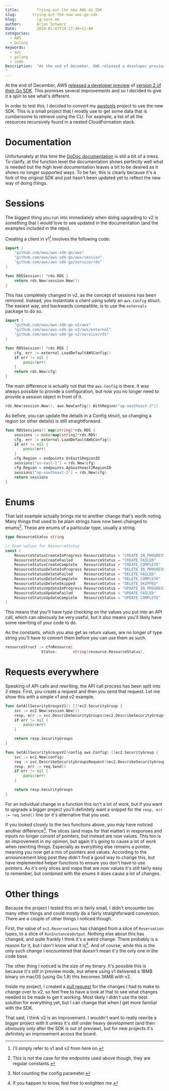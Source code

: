 ```yaml
---
title:        Trying out the new AWS Go SDK
slug:       trying-out-the-new-aws-go-sdk
blog:         ig.nore.me  
author:       Arjen Schwarz  
Date:         2018-01-03T19:17:48+11:00
categories:
  - AWS
  - Golang
keywords:
  - aws
  - golang
  - code
Description:  "At the end of December, AWS released a developer preview of version 2 of their Go SDK. This promises several improvements and so I decided to give it a spin to see what's different.
"
---
```


At the end of December, AWS [released a developer preview](https://aws.amazon.com/blogs/developer/aws-sdk-for-go-2-0-developer-preview/) of [version 2 of their Go SDK](https://github.com/aws/aws-sdk-go-v2). This promises several improvements and so I decided to give it a spin to see what's different.

In order to test this, I decided to convert my [awstools](https://github.com/ArjenSchwarz/awstools) project to use the new SDK. This is a small project that I mostly use to get some data that is cumbersome to retrieve using the CLI. For example, a list of all the resources recursively found in a nested CloudFormation stack.

# Documentation

Unfortunately at this time the [GoDoc documentation](https://godoc.org/github.com/aws/aws-sdk-go-v2) is still a bit of a mess. To clarify, at the function level the documentation shows perfectly well what is needed but the high level documentation leaves a bit to be desired as it shows no longer supported ways. To be fair, this is clearly because it's a fork of the original SDK and just hasn't been updated yet to reflect the new way of doing things.

# Sessions

The biggest thing you run into immediately when doing upgrading to v2 is something that I would love to see updated in the documentation (and the examples included in the repo).

Creating a client in v1[^1] involves the following code:

```go
import (
	"github.com/aws/aws-sdk-go/aws"
	"github.com/aws/aws-sdk-go/aws/session"
	"github.com/aws/aws-sdk-go/service/rds"
)

func RDSSession() *rds.RDS {
	return rds.New(session.New())
}
```

This has completely changed in v2, as the concept of sessions has been removed. Instead, you instantiate a client using solely an `aws.Config` struct. The easiest way, and backwards compatible, is to use the `externals` package to do so.

```go
import (
	"github.com/aws/aws-sdk-go-v2/aws"
	"github.com/aws/aws-sdk-go-v2/aws/external"
	"github.com/aws/aws-sdk-go-v2/service/rds"
)

func RDSSession() *rds.RDS {
	cfg, err := external.LoadDefaultAWSConfig()
	if err != nil {
		panic(err)
	}
	return rds.New(cfg)
}
```

The main difference is actually not that the `aws.Config` is there. It was always possible to provide a configuration, but now you no longer need to provide a session object in front of it.

```go
rds.New(session.New(), aws.NewConfig().WithRegion("ap-southeast-2"))
```

As before, you can update the details in a Config struct, so changing a region (or other details) is still straightforward.

```go
func RDSSessions() map[string]*rds.RDS {
	sessions := make(map[string]*rds.RDS)
	cfg, err := external.LoadDefaultAWSConfig()
	if err != nil {
		panic(err)
	}
	cfg.Region = endpoints.UsEast1RegionID
	sessions["us-east-1"] = rds.New(cfg)
	cfg.Region = endpoints.ApSoutheast2RegionID
 	sessions["ap-southeast-2"] = rds.New(cfg)
	return sessions
}
```

# Enums

That last example actually brings me to another change that's worth noting. Many things that used to be plain strings have now been changed to enums[^2]. These are enums of a particular type, usually a string.

```go
type ResourceStatus string

// Enum values for ResourceStatus
const (
	ResourceStatusCreateInProgress ResourceStatus = "CREATE_IN_PROGRESS"
	ResourceStatusCreateFailed     ResourceStatus = "CREATE_FAILED"
	ResourceStatusCreateComplete   ResourceStatus = "CREATE_COMPLETE"
	ResourceStatusDeleteInProgress ResourceStatus = "DELETE_IN_PROGRESS"
	ResourceStatusDeleteFailed     ResourceStatus = "DELETE_FAILED"
	ResourceStatusDeleteComplete   ResourceStatus = "DELETE_COMPLETE"
	ResourceStatusDeleteSkipped    ResourceStatus = "DELETE_SKIPPED"
	ResourceStatusUpdateInProgress ResourceStatus = "UPDATE_IN_PROGRESS"
	ResourceStatusUpdateFailed     ResourceStatus = "UPDATE_FAILED"
	ResourceStatusUpdateComplete   ResourceStatus = "UPDATE_COMPLETE"
)
```

This means that you'll have type checking on the values you put into an API call, which can obviously be very useful, but it also means you'll likely have some rewriting of your code to do.

As the constants, which you also get as return values, are no longer of type string you'll have to convert them before you can use them as such.

```go
resourceStruct := cfnResource{
				Status:       string(resource.ResourceStatus),
```

# Requests everywhere

Speaking of API calls and rewriting, the API call process has been split into 2 steps. First, you create a request and then you send that request. Let me show this with a simple v1 and v2 example.

```go
func GetAllSecurityGroupsV1() []*ec2.SecurityGroup {
	svc := ec2.New(session.New())
	resp, err := svc.DescribeSecurityGroups(&ec2.DescribeSecurityGroupsInput{})
	if err != nil {
		panic(err)
	}

	return resp.SecurityGroups
}
```

```go
func GetAllSecurityGroupsV2(config aws.Config) []ec2.SecurityGroup {
	svc := ec2.New(config)
	req := svc.DescribeSecurityGroupsRequest(&ec2.DescribeSecurityGroupsInput{})
	resp, err := req.Send()
	if err != nil {
		panic(err)
	}

	return resp.SecurityGroups
}
```

For an individual change in a function this isn't a lot of work, but if you want to upgrade a bigger project you'll definitely want a snippet for the `resp, err := req.Send()` line (or it's alternative that you use).

If you looked closely to the two functions above, you may have noticed another difference[^3]. The slices (and maps for that matter) in responses and inputs no longer consist of pointers, but instead are now values. This too is an improvement in my opinion, but again it's going to cause a lot of work when rewriting things. Especially as everything else remains a pointer, meaning you now get a mix of pointers and values. According to the announcement blog post they didn't find a good way to change this, but have implemented helper functions to ensure you don't have to use pointers. As it's only slices and maps that are now values it's still fairly easy to remember, but combined with the enums it does cause a lot of changes.

# Other things

Because the project I tested this on is fairly small, I didn't encounter too many other things and could mostly do a fairly straightforward conversion. There are a couple of other things I noticed though.

First, the value of `ec2.Reservations` has changed from a slice of `Reservation` types, to a slice of `RunInstancesOutput`. Nothing else about this has changed, and quite frankly I think it's a weird change. There probably is a reason for it, but I don't know what it is[^4]. And of course, while this is the only such change I encountered that doesn't mean it's the only one in the code base.

The other thing I noticed is the size of my binary. It's possible this is because it's still in preview mode, but where using v1 delivered a 18MB binary on macOS (using Go 1.9) this becomes 36MB with v2.

Inside my project, I created a [pull request](https://github.com/ArjenSchwarz/awstools/pull/1) for the changes I had to make to change over to v2, so feel free to have a look at that to see what changes needed to be made to get it working. Most likely I didn't use the best solution for everything yet, but I can change that when I get more familiar with the SDK.

That said, I think v2 is an improvement. I wouldn't want to really rewrite a bigger project with it unless it's still under heavy development (and then obviously only after the SDK is out of preview), but for new projects it's definitely an improvement across the board.

[^1]:	I'll simply refer to v1 and v2 from here on.

[^2]:	This is not the case for the endpoints used above though, they are regular constants.

[^3]:	Not counting the config parameter.

[^4]:	If you happen to know, feel free to enlighten me.
